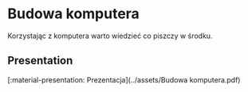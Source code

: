 # Budowa komputera

Korzystając z komputera warto wiedzieć co piszczy w środku.

## Presentation

[:material-presentation: Prezentacja](../assets/Budowa komputera.pdf)
